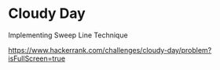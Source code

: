 # Cloudy Day

Implementing Sweep Line Technique

https://www.hackerrank.com/challenges/cloudy-day/problem?isFullScreen=true
